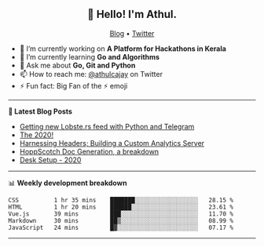 <h2 align="center">👋 Hello! I'm Athul.</h2>
<p align="center">
  <a href="https://blog.athulcyriac.xyz">Blog</a> •
  <a href="https://twitter.com/athulcajay">Twitter</a>
</p>


- 🔭 I’m currently working on **A Platform for Hackathons in Kerala**
- 🌱 I’m currently learning **Go and Algorithms**
- 💬 Ask me about **Go, Git and Python**
- 📫 How to reach me: [@athulcajay](https://twitter.com/athulcajay) on Twitter
- ⚡ Fun fact: Big Fan of the :zap: emoji

-------

**📝 Latest Blog Posts**

<!-- BLOG-POST-LIST:START -->
- [Getting new Lobste.rs feed with Python and Telegram](https://blog.athulcyriac.xyz/blog/lobsters_feed/)
- [The 2020!](https://blog.athulcyriac.xyz/blog/2020/)
- [Harnessing Headers; Building a Custom Analytics Server](https://blog.athulcyriac.xyz/blog/analytics_from_scratch/)
- [HoppScotch Doc Generation, a breakdown](https://blog.athulcyriac.xyz/blog/hopp-gen/)
- [Desk Setup - 2020](https://blog.athulcyriac.xyz/blog/desk-2020/)
<!-- BLOG-POST-LIST:END -->

-------

📊 **Weekly development breakdown**
<!--START_SECTION:waka-->
```text
CSS          1 hr 35 mins    ███████░░░░░░░░░░░░░░░░░░   28.15 % 
HTML         1 hr 20 mins    ██████░░░░░░░░░░░░░░░░░░░   23.61 % 
Vue.js       39 mins         ███░░░░░░░░░░░░░░░░░░░░░░   11.70 % 
Markdown     30 mins         ██▒░░░░░░░░░░░░░░░░░░░░░░   08.99 % 
JavaScript   24 mins         █▓░░░░░░░░░░░░░░░░░░░░░░░   07.17 % 
```
<!--END_SECTION:waka-->

-------
